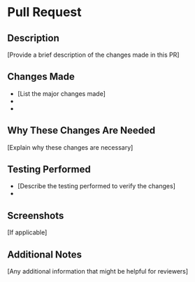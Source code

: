 # Pull Request

## Description

[Provide a brief description of the changes made in this PR]

## Changes Made

- [List the major changes made]
-
-

## Why These Changes Are Needed

[Explain why these changes are necessary]

## Testing Performed

- [Describe the testing performed to verify the changes]
-

## Screenshots

[If applicable]

## Additional Notes

[Any additional information that might be helpful for reviewers]
